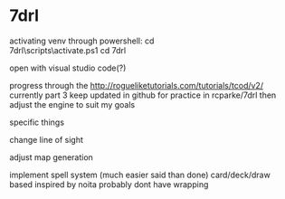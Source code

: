 # 7drl
activating venv through powershell:
cd\
7drl\scripts\activate.ps1
cd 7drl

open with visual studio code(?)


progress through the http://rogueliketutorials.com/tutorials/tcod/v2/
currently part 3
keep updated in github for practice in rcparke/7drl
then adjust the engine to suit my goals

specific things

change line of sight

adjust map generation

implement spell system (much easier said than done)
    card/deck/draw based inspired by noita
    probably dont have wrapping
